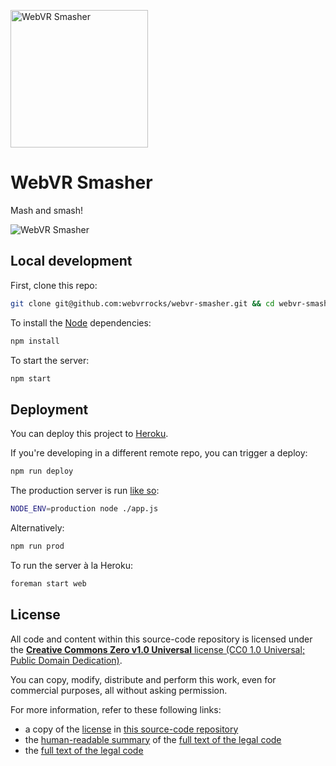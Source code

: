[<img src="https://raw.githubusercontent.com/caseyyee/webvr-smasher/master/client/img/icon-190.png" alt="WebVR Smasher" title="WebVR Smasher" width="220">](https://webvr.yoga/)

# WebVR Smasher

Mash and smash!

![WebVR Smasher](https://raw.githubusercontent.com/caseyyee/webvr-smasher/master/img/preview.gif "WebVR Smasher")

## Local development

First, clone this repo:

```bash
git clone git@github.com:webvrrocks/webvr-smasher.git && cd webvr-smasher
```

To install the [Node](https://nodejs.org/en/download/) dependencies:

```bash
npm install
```

To start the server:

```bash
npm start
```


## Deployment

You can deploy this project to [Heroku](https://www.heroku.com).

If you're developing in a different remote repo, you can trigger a deploy:

```bash
npm run deploy
```

The production server is run [like so](Procfile):

```bash
NODE_ENV=production node ./app.js
```

Alternatively:

```bash
npm run prod
```

To run the server à la Heroku:

```bash
foreman start web
```


## License

All code and content within this source-code repository is licensed under the [**Creative Commons Zero v1.0 Universal** license (CC0 1.0 Universal; Public Domain Dedication)](LICENSE.md).

You can copy, modify, distribute and perform this work, even for commercial purposes, all without asking permission.

For more information, refer to these following links:

* a copy of the [license](LICENSE.md) in [this source-code repository](https://github.com/caseyyee/webvr-smasher)
* the [human-readable summary](https://creativecommons.org/publicdomain/zero/1.0/) of the [full text of the legal code](https://creativecommons.org/publicdomain/zero/1.0/legalcode)
* the [full text of the legal code](https://creativecommons.org/publicdomain/zero/1.0/legalcode)
